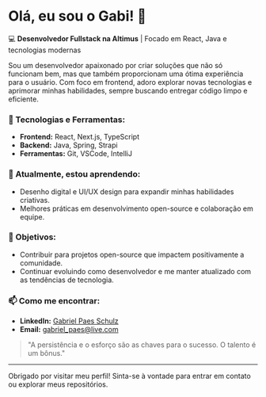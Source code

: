 # Olá, eu sou o Gabi! 👋

💻 **Desenvolvedor Fullstack na Altimus** | Focado em React, Java e tecnologias modernas

Sou um desenvolvedor apaixonado por criar soluções que não só funcionam bem, mas que também proporcionam uma ótima experiência para o usuário. Com foco em frontend, adoro explorar novas tecnologias e aprimorar minhas habilidades, sempre buscando entregar código limpo e eficiente.

### 🚀 Tecnologias e Ferramentas:
- **Frontend:** React, Next.js, TypeScript
- **Backend:** Java, Spring, Strapi
- **Ferramentas:** Git, VSCode, IntelliJ

### 🌱 Atualmente, estou aprendendo:
- Desenho digital e UI/UX design para expandir minhas habilidades criativas.
- Melhores práticas em desenvolvimento open-source e colaboração em equipe.

### 🎯 Objetivos:
- Contribuir para projetos open-source que impactem positivamente a comunidade.
- Continuar evoluindo como desenvolvedor e me manter atualizado com as tendências de tecnologia.

### 📫 Como me encontrar:
- **LinkedIn:** [Gabriel Paes Schulz](https://www.linkedin.com/in/gabrielpaesschulz/)
- **Email:** [gabriel_paes@live.com](mailto:gabriel_paes@live.com)

> "A persistência e o esforço são as chaves para o sucesso. O talento é um bônus."

---

Obrigado por visitar meu perfil! Sinta-se à vontade para entrar em contato ou explorar meus repositórios.
